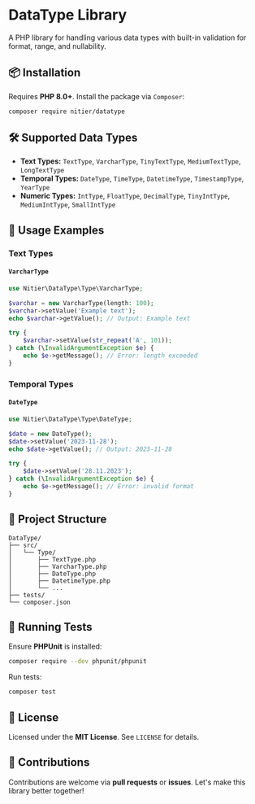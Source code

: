 # DataType Library

A PHP library for handling various data types with built-in validation for format, range, and nullability.

## 📦 Installation

Requires **PHP 8.0+**. Install the package via `Composer`:

```bash
composer require nitier/datatype
```

## 🛠 Supported Data Types

- **Text Types:** `TextType`, `VarcharType`, `TinyTextType`, `MediumTextType`, `LongTextType`
- **Temporal Types:** `DateType`, `TimeType`, `DatetimeType`, `TimestampType`, `YearType`
- **Numeric Types:** `IntType`, `FloatType`, `DecimalType`, `TinyIntType`, `MediumIntType`, `SmallIntType`

## 🚀 Usage Examples

### Text Types

#### `VarcharType`
```php
use Nitier\DataType\Type\VarcharType;

$varchar = new VarcharType(length: 100);
$varchar->setValue('Example text');
echo $varchar->getValue(); // Output: Example text

try {
    $varchar->setValue(str_repeat('A', 101)); 
} catch (\InvalidArgumentException $e) {
    echo $e->getMessage(); // Error: length exceeded
}
```

### Temporal Types

#### `DateType`
```php
use Nitier\DataType\Type\DateType;

$date = new DateType();
$date->setValue('2023-11-28');
echo $date->getValue(); // Output: 2023-11-28

try {
    $date->setValue('28.11.2023');
} catch (\InvalidArgumentException $e) {
    echo $e->getMessage(); // Error: invalid format
}
```

## 📂 Project Structure

```
DataType/
├── src/
│   └── Type/
│       ├── TextType.php
│       ├── VarcharType.php
│       ├── DateType.php
│       ├── DatetimeType.php
│       └── ...
├── tests/
└── composer.json
```

## 🧪 Running Tests

Ensure **PHPUnit** is installed:

```bash
composer require --dev phpunit/phpunit
```

Run tests:

```bash
composer test
```

## 📝 License

Licensed under the **MIT License**. See `LICENSE` for details.

## 🤝 Contributions

Contributions are welcome via **pull requests** or **issues**. Let's make this library better together!
